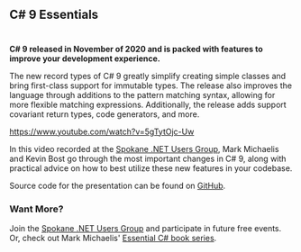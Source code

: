 

## C# 9 Essentials
#
**C# 9 released in November of 2020 and is packed with features to improve your development experience.**

The new record types of C# 9 greatly simplify creating simple classes and bring first-class support for immutable types. The release also improves the language through additions to the pattern matching syntax, allowing for more flexible matching expressions. Additionally, the release adds support covariant return types, code generators, and more.

https://www.youtube.com/watch?v=5gTytOjc-Uw

In this video recorded at the [Spokane .NET Users Group](https://www.meetup.com/Spokane-NET-User-Group), Mark Michaelis and Kevin Bost go through the most important changes in C# 9, along with practical advice on how to best utilize these new features in your codebase.

Source code for the presentation can be found on [GitHub](https://github.com/IntelliTect-Samples/SpokaneNETUserGroupSamples).

### Want More?

Join the [Spokane .NET Users Group](https://www.meetup.com/Spokane-DevOps-Meetup/) and participate in future free events. Or, check out Mark Michaelis' [Essential C# book series](/essentialcsharp/).

